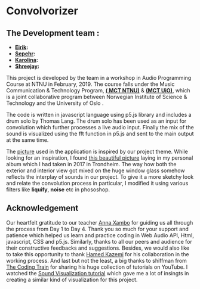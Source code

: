 # Convolvorizer

## The Development team :
* **[Eirik](https://www.facebook.com/eirikdahl):** 
* **[Sepehr](https://sepehrhaghighi.com):** 
* **[Karolina](https://cv2c.noblogs.org/):** 
* **[Shreejay](https://shreejayshrestha.wixsite.com/musical-portfolio):** 

This project is developed by the team in a workshop in Audio Programming Course at NTNU in February, 2019. The course falls under 
the Music Communication & Technology Program, **[( MCT NTNU)](https://www.ntnu.edu/studies/mmct)** & **[(MCT UiO)](https://www.uio.no/english/studies/programmes/mct-master/)**, which is a joint collaborative program between Norwegian Institute of Science & Technology and the University of Oslo . 

The code is written in javascript language using p5.js library and includes a drum solo by Thomas Lang. The drum solo has been used as an input for convolution which further processes a live audio input. Finally the mix of the sound is visualized using the fft function in p5.js and sent to the main output at the same time.

The [picture](https://github.com/shreejayshrestha/Convolvorizer/blob/master/image3.jpg) used in the application is inspired by our project theme. While looking for an inspiration, I found [this beautiful picture](https://github.com/shreejayshrestha/Convolvorizer/blob/master/original-pic.jpg) laying in my personal album which I had taken in 2017 in Trondheim. The way how both the exterior and interior view got mixed on the huge window glass somehow reflects the interplay of sounds in our project. To give it a more sketchy look and relate the convolution process in particular, I modified it using various filters like **liquify**, **noise** etc in phososhop.

## Acknowledgement
Our heartfelt gratitude to our teacher [Anna Xambo](https://github.com/axambo) for guiding us all through the process from Day 1 to Day 4. Thank you 
so much for your support and patience which helped us learn and practice coding in Web Audio API, Html, javascript, CSS and p5.js. 
Similarly, thanks to all our peers and audience for their constructive feedbacks and suggestions.
Besides, we would also like to take this opportunity to thank [Hamed Kazemi](https://www.facebook.com/hamed.kazemi) for his collaboration 
in the working process. And last but not the least, a big thanks to shiffman from [The Coding Train](https://www.youtube.com/channel/UCvjgXvBlbQiydffZU7m1_aw)
for sharing his huge collection of tutorials on YouTube. I watched the [Sound Visualization tutorial](https://www.youtube.com/watch?v=2O3nm0Nvbi4) which gave me
a lot of insingts in creating a similar kind of visualization for this project.



